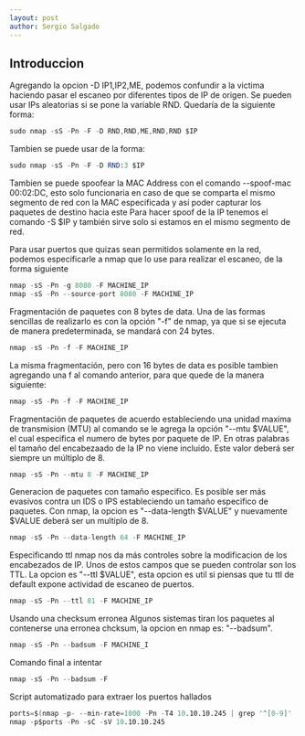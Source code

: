 ```yaml
---
layout: post
author: Sergio Salgado
---
```


## [](#header-2)Introduccion

Agregando la opcion -D IP1,IP2,ME, podemos confundir a la victima haciendo pasar el escaneo por diferentes tipos de IP de origen. Se pueden usar IPs aleatorias si se pone la variable RND. Quedaría de la siguiente forma:
```s
sudo nmap -sS -Pn -F -D RND,RND,ME,RND,RND $IP
```

Tambien se puede usar de la forma:
```s
sudo nmap -sS -Pn -F -D RND:3 $IP
```

Tambien se puede spoofear la MAC Address con el comando --spoof-mac 00:02:DC, esto solo funcionaria en caso de que se comparta el mismo segmento de red con la MAC especificada y así poder capturar los paquetes de destino hacia este
Para hacer spoof de la IP tenemos el comando -S $IP y también sirve solo si estamos en el mismo segmento de red.

Para usar puertos que quizas sean permitidos solamente en la red, podemos especificarle a nmap que lo use para realizar el escaneo, de la forma siguiente
```s
nmap -sS -Pn -g 8080 -F MACHINE_IP 
nmap -sS -Pn --source-port 8080 -F MACHINE_IP
```

Fragmentación de paquetes con 8 bytes de data.
Una de las formas sencillas de realizarlo es con la opción "-f" de nmap, ya que si se ejecuta de manera predeterminada, se mandará con 24 bytes. 
```s
nmap -sS -Pn -f -F MACHINE_IP
```

La misma fragmentación, pero con 16 bytes de data es posible tambien agregando una f al comando anterior, para que quede de la manera siguiente:
```s
nmap -sS -Pn -f -F MACHINE_IP
```

Fragmentación de paquetes de acuerdo estableciendo una unidad maxima de transmision (MTU)
al comando se le agrega la opción "--mtu $VALUE", el cual especifica el numero de bytes por paquete de IP. En otras palabras el tamaño del encabezaado de la IP no viene incluido. Este valor deberá ser siempre un múltiplo de 8.
```s
nmap -sS -Pn --mtu 8 -F MACHINE_IP
```

Generacion de paquetes con tamaño especifico.
Es posible ser más evasivos contra un IDS o IPS estableciendo un tamaño especifico de paquetes. Con nmap, la opcion es "--data-length $VALUE" y nuevamente $VALUE deberá ser un multiplo de 8.
```s
nmap -sS -Pn --data-length 64 -F MACHINE_IP
```

Especificando ttl
nmap nos da más controles sobre la modificacion de los encabezados de IP. Unos de estos campos que se pueden controlar son los TTL. La opcion es "--ttl $VALUE", esta opcion es util si piensas que tu ttl de default expone actividad de escaneo de puertos.
```s
nmap -sS -Pn --ttl 81 -F MACHINE_IP
```

Usando una checksum erronea
Algunos sistemas tiran los paquetes al contenerse una erronea chcksum, la opcion en nmap es: "--badsum".
```s
nmap -sS -Pn --badsum -F MACHINE_I
```

Comando final a intentar
```s
nmap -sS -Pn --badsum -F 
```

Script automatizado para extraer los puertos hallados
```s
ports=$(nmap -p- --min-rate=1000 -Pn -T4 10.10.10.245 | grep '^[0-9]' | cut -d '/' -f 1 | tr '\n' ',' | sed s/,$//)
nmap -p$ports -Pn -sC -sV 10.10.10.245
```
